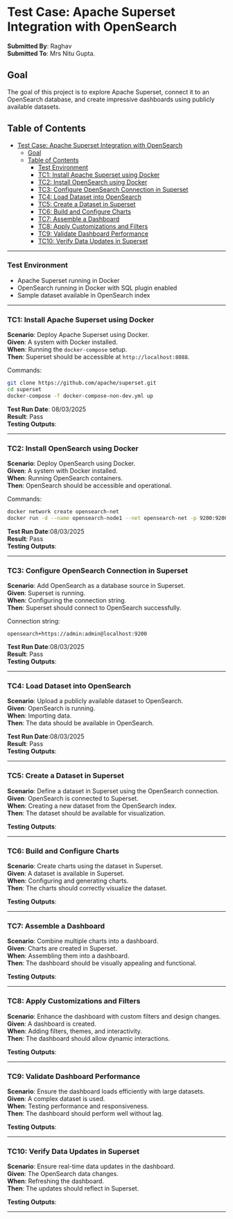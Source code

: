 # Test Case: Apache Superset Integration with OpenSearch

**Submitted By**: Raghav\
**Submitted To**: Mrs Nitu Gupta.


## Goal

The goal of this project is to explore Apache Superset, connect it to an OpenSearch database, and create impressive dashboards using publicly available datasets.

## Table of Contents

- [Test Case: Apache Superset Integration with OpenSearch](#test-case-apache-superset-integration-with-opensearch)
  - [Goal](#goal)
  - [Table of Contents](#table-of-contents)
    - [Test Environment](#test-environment)
    - [TC1: Install Apache Superset using Docker](#tc1-install-apache-superset-using-docker)
    - [TC2: Install OpenSearch using Docker](#tc2-install-opensearch-using-docker)
    - [TC3: Configure OpenSearch Connection in Superset](#tc3-configure-opensearch-connection-in-superset)
    - [TC4: Load Dataset into OpenSearch](#tc4-load-dataset-into-opensearch)
    - [TC5: Create a Dataset in Superset](#tc5-create-a-dataset-in-superset)
    - [TC6: Build and Configure Charts](#tc6-build-and-configure-charts)
    - [TC7: Assemble a Dashboard](#tc7-assemble-a-dashboard)
    - [TC8: Apply Customizations and Filters](#tc8-apply-customizations-and-filters)
    - [TC9: Validate Dashboard Performance](#tc9-validate-dashboard-performance)
    - [TC10: Verify Data Updates in Superset](#tc10-verify-data-updates-in-superset)

---

### Test Environment

- Apache Superset running in Docker
- OpenSearch running in Docker with SQL plugin enabled
- Sample dataset available in OpenSearch index

---

### TC1: Install Apache Superset using Docker

**Scenario**: Deploy Apache Superset using Docker.\
**Given**: A system with Docker installed.\
**When**: Running the `docker-compose` setup.\
**Then**: Superset should be accessible at `http://localhost:8088`.

Commands:

```sh
git clone https://github.com/apache/superset.git
cd superset
docker-compose -f docker-compose-non-dev.yml up
```

**Test Run Date**: 08/03/2025\
**Result**: Pass\
**Testing Outputs**: 

---

### TC2: Install OpenSearch using Docker

**Scenario**: Deploy OpenSearch using Docker.\
**Given**: A system with Docker installed.\
**When**: Running OpenSearch containers.\
**Then**: OpenSearch should be accessible and operational.

Commands:

```sh
docker network create opensearch-net
docker run -d --name opensearch-node1 --net opensearch-net -p 9200:9200 -p 9600:9600 -e "discovery.type=single-node" -e "OPENSEARCH_INITIAL_ADMIN_PASSWORD=admin" opensearchproject/opensearch:latest
```

**Test Run Date**:08/03/2025\
**Result**: Pass\
**Testing Outputs**: 

---

### TC3: Configure OpenSearch Connection in Superset

**Scenario**: Add OpenSearch as a database source in Superset.\
**Given**: Superset is running.\
**When**: Configuring the connection string.\
**Then**: Superset should connect to OpenSearch successfully.

Connection string:

```
opensearch+https://admin:admin@localhost:9200
```

**Test Run Date**:08/03/2025\
**Result**: Pass\
**Testing Outputs**: 

---

### TC4: Load Dataset into OpenSearch

**Scenario**: Upload a publicly available dataset to OpenSearch.\
**Given**: OpenSearch is running.\
**When**: Importing data.\
**Then**: The data should be available in OpenSearch.


**Test Run Date**:08/03/2025\
**Result**: Pass\
**Testing Outputs**: 

---

### TC5: Create a Dataset in Superset

**Scenario**: Define a dataset in Superset using the OpenSearch connection.\
**Given**: OpenSearch is connected to Superset.\
**When**: Creating a new dataset from the OpenSearch index.\
**Then**: The dataset should be available for visualization.

**Testing Outputs**: 

---

### TC6: Build and Configure Charts

**Scenario**: Create charts using the dataset in Superset.\
**Given**: A dataset is available in Superset.\
**When**: Configuring and generating charts.\
**Then**: The charts should correctly visualize the dataset.

**Testing Outputs**: 

---

### TC7: Assemble a Dashboard

**Scenario**: Combine multiple charts into a dashboard.\
**Given**: Charts are created in Superset.\
**When**: Assembling them into a dashboard.\
**Then**: The dashboard should be visually appealing and functional.

**Testing Outputs**: 

---

### TC8: Apply Customizations and Filters

**Scenario**: Enhance the dashboard with custom filters and design changes.\
**Given**: A dashboard is created.\
**When**: Adding filters, themes, and interactivity.\
**Then**: The dashboard should allow dynamic interactions.

**Testing Outputs**: 

---

### TC9: Validate Dashboard Performance

**Scenario**: Ensure the dashboard loads efficiently with large datasets.\
**Given**: A complex dataset is used.\
**When**: Testing performance and responsiveness.\
**Then**: The dashboard should perform well without lag.

**Testing Outputs**: 

---

### TC10: Verify Data Updates in Superset

**Scenario**: Ensure real-time data updates in the dashboard.\
**Given**: The OpenSearch data changes.\
**When**: Refreshing the dashboard.\
**Then**: The updates should reflect in Superset.

**Testing Outputs**: 

---

